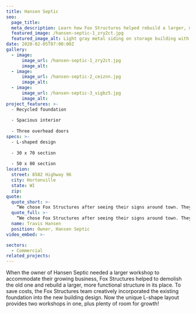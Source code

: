 ```yaml
---
title: Hansen Septic
seo:
  page_title:
  meta_description: Learn how Fox Structures helped rebuild a larger, more functional structure for Hansen Septic.
  featured_image: /hansen-septic-1_zry2ct.jpg
  featured_image_alt: Light gray metal siding on storage building with white roof and doors
date: 2020-02-05T07:00:00Z
gallery: 
  - image: 
      image_url: /hansen-septic-1_zry2ct.jpg
      image_alt:
  - image: 
      image_url: /hansen-septic-2_ceiznn.jpg
      image_alt:
  - image: 
      image_url: /hansen-septic-3_vigbz5.jpg
      image_alt:
project_features: >-
  - Recycled foundation
  
  - Spacious interior
  
  - Three overhead doors
specs: >-
  - L-shaped design
  
  - 30 x 70 section
  
  - 50 x 80 section
location:
  street: 8582 Highway 96
  city: Hortonville
  state: WI
  zip:
quote:
  quote_short: >-
    “We chose Fox Structures after seeing their signs around town. They performed great throughout the building process. Their workers had great attitudes and that stood out. I would absolutely recommend Fox Structures to others.”
  quote_full: >-
    “We chose Fox Structures after seeing their signs around town. They performed great throughout the building process. Their workers had great attitudes and that stood out. I would absolutely recommend Fox Structures to others.”
  name: Travis Hansen
  position: Owner, Hansen Septic
video_embed: >-

sectors:
  - Commercial
related_projects: 
---
```


When the owner of Hansen Septic needed a larger workshop to accommodate their growing business, Fox Structures helped to demolish the old one and rebuild a larger, more functional structure in its place. To save costs, the Fox Structures team creatively incorporated the existing foundation into the new building design. Now the unique L-shape layout provides two workshops in one, plus plenty of room for growth!
